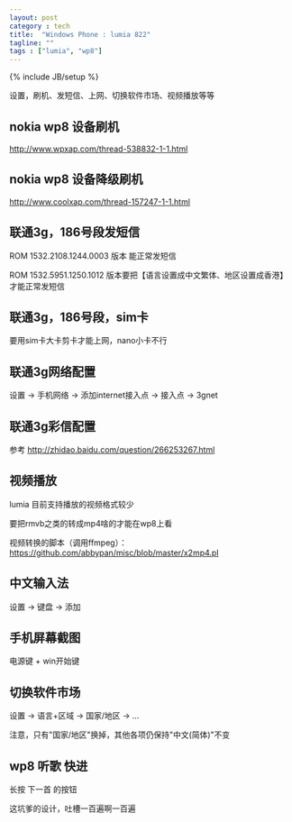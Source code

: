 ```yaml
---
layout: post
category : tech
title:  "Windows Phone : lumia 822"
tagline: ""
tags : ["lumia", "wp8"] 
---
```

{% include JB/setup %}

设置，刷机、发短信、上网、切换软件市场、视频播放等等

## nokia wp8 设备刷机
http://www.wpxap.com/thread-538832-1-1.html

## nokia wp8 设备降级刷机
http://www.coolxap.com/thread-157247-1-1.html

## 联通3g，186号段发短信

ROM 1532.2108.1244.0003 版本 能正常发短信

ROM 1532.5951.1250.1012 版本要把【语言设置成中文繁体、地区设置成香港】才能正常发短信


## 联通3g，186号段，sim卡

要用sim卡大卡剪卡才能上网，nano小卡不行

## 联通3g网络配置

设置 -> 手机网络 -> 添加internet接入点 -> 接入点 -> 3gnet

## 联通3g彩信配置

参考 http://zhidao.baidu.com/question/266253267.html


## 视频播放

lumia 目前支持播放的视频格式较少

要把rmvb之类的转成mp4啥的才能在wp8上看

视频转换的脚本（调用ffmpeg）：https://github.com/abbypan/misc/blob/master/x2mp4.pl

## 中文输入法

设置 -> 键盘 -> 添加

## 手机屏幕截图

电源键 + win开始键 

## 切换软件市场

设置 -> 语言+区域 -> 国家/地区 -> ...

注意，只有"国家/地区"换掉，其他各项仍保持"中文(简体)"不变

## wp8 听歌 快进

长按 下一首 的按钮

这坑爹的设计，吐槽一百遍啊一百遍 
